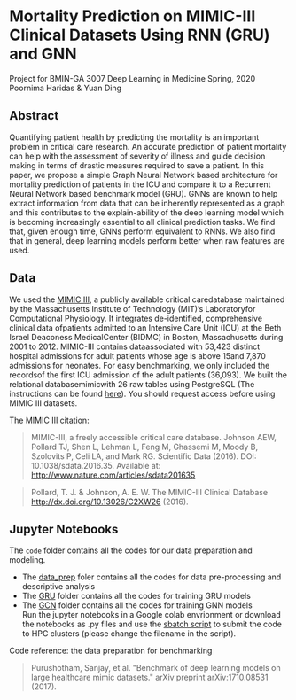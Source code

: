 # Mortality Prediction on MIMIC-III Clinical Datasets Using RNN (GRU) and GNN
Project for BMIN-GA 3007 Deep Learning in Medicine Spring, 2020  
Poornima Haridas & Yuan Ding

## Abstract
Quantifying patient health by predicting the mortality is an important problem in critical care research. An accurate prediction of patient mortality can help with the assessment of severity of illness and guide decision making in terms of drastic measures required to save a patient. In this paper, we propose a simple Graph Neural Network based architecture for mortality prediction of patients in the ICU and compare it to a Recurrent Neural Network based benchmark model (GRU). GNNs are known to help extract information from data that can be inherently represented as a graph and this contributes to the explain-ability of the deep learning model which is becoming increasingly essential to all clinical prediction tasks. We find that, given enough time, GNNs perform equivalent to RNNs. We also find that in general, deep learning models perform better when raw features are used. 

## Data
We used the [MIMIC  III](https://mimic.physionet.org/gettingstarted/overview/), a  publicly available  critical  caredatabase  maintained  by  the  Massachusetts  Institute  of  Technology  (MIT)’s  Laboratoryfor  Computational  Physiology. It  integrates  de-identified,  comprehensive  clinical  data  ofpatients admitted to an Intensive Care Unit (ICU) at the Beth Israel Deaconess MedicalCenter (BIDMC) in Boston, Massachusetts during 2001 to 2012.  MIMIC-III contains dataassociated with 53,423 distinct hospital admissions for adult patients whose age is above 15and 7,870 admissions for neonates.  For easy benchmarking, we only included the recordsof the first ICU admission of the adult patients (36,093).  We built the relational databasemimicwith 26 raw tables using PostgreSQL (The instructions can be found [here](https://mimic.physionet.org/tutorials/install-mimic-locally-windows/)). You should request access before using MIMIC III datasets. 

The MIMIC III citation:  
> MIMIC-III, a freely accessible critical care database. Johnson AEW, Pollard TJ, Shen L, Lehman L, Feng M, Ghassemi M, Moody B, Szolovits P, Celi LA, and Mark RG. Scientific Data (2016). DOI: 10.1038/sdata.2016.35. Available at: http://www.nature.com/articles/sdata201635  

> Pollard, T. J. & Johnson, A. E. W. The MIMIC-III Clinical Database http://dx.doi.org/10.13026/C2XW26 (2016).



## Jupyter Notebooks
The `code` folder contains all the codes for our data preparation and modeling.
* The [data_prep](https://github.com/UTpH/dl_in_medicine/tree/master/code/data_prep) foler contains all the codes for data pre-processing and descriptive analysis
* The [GRU](https://github.com/UTpH/dl_in_medicine/tree/master/code/GRU) folder contains all the codes for training GRU models
* The [GCN](https://github.com/UTpH/dl_in_medicine/tree/master/code/GCN) folder contains all the codes for training GNN models  
Run the jupyter notebooks in a Google colab envrionment or download the notebooks as .py files and use the [sbatch script](https://github.com/UTpH/dl_in_medicine/blob/master/code/job_submit.sbatch) to submit the code to HPC clusters (please change the filename in the script).

Code reference: the data preparation for benchmarking
> Purushotham, Sanjay, et al. "Benchmark of deep learning models on large healthcare mimic datasets." arXiv preprint arXiv:1710.08531 (2017).
